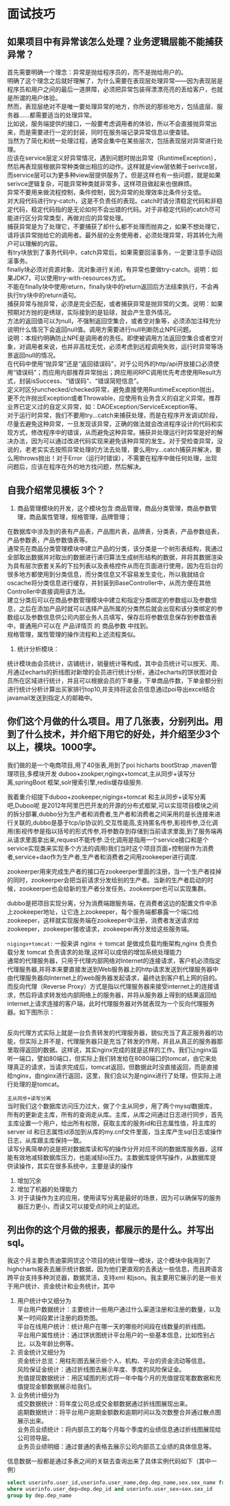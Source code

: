 # 面试技巧

## 如果项目中有异常该怎么处理？业务逻辑层能不能捕获异常？
首先需要明确一个理念：异常是抛给程序员的，而不是抛给用户的。      
明确了这个理念之后就好理解了，为什么需要在表现层处理异常——因为表现层是程序员和用户之间的最后一道屏障，必须把异常包装得漂漂亮亮的丢给客户，也就是所谓的用户体验。        
然而，表现层绝对不是唯一要处理异常的地方，你所说的那些地方，包括底层、服务器……都需要适当的处理异常。      
比如说，服务端提供的接口，一般要考虑调用者的体验，所以不会直接抛异常出来，而是需要进行一定的封装，同时在服务端记录异常信息以便查错。        
当然为了简化和统一处理过程，通常会集中在某些层次，包括表现层对异常进行处理。        
应该在service层定义好异常情况，遇到问题时抛出异常（RuntimeException），然后再表现层根据异常种类做出相应的动作。这样就是view层依赖于serivce层，而service层可以为更多种view层提供服务了。但是这样也有一些问题，就是如果serivce逻辑复杂，可能异常种类就非常多，这样项目做起来也很麻烦。      
异常不要用来做流程控制，条件控制，因为异常的处理效率比条件分支低。        
对大段代码进行try-catch，这是不负责任的表现。catch时请分清稳定代码和非稳定代码，稳定代码指的是无论如何不会出错的代码。对于非稳定代码的catch尽可能进行区分异常类型，再做对应的异常处理。        
捕获异常是为了处理它，不要捕获了却什么都不处理而抛弃之，如果不想处理它，请将该异常抛给它的调用者。最外层的业务使用者，必须处理异常，将其转化为用户可以理解的内容。      
有try块放到了事务代码中，catch异常后，如果需要回滚事务，一定要注意手动回滚事务。    
finally块必须对资源对象、流对象进行关闭，有异常也要做try-catch。说明：如果JDK7，可以使用try-with-resources方式。        
不能在finally块中使用return，finally块中的return返回后方法结束执行，不会再执行try块中的return语句。     
捕获异常与抛异常，必须是完全匹配，或者捕获异常是抛异常的父类。说明：如果预期对方抛的是绣球，实际接到的是铅球，就会产生意外情况。        
方法的返回值可以为null，不强制返回空集合，或者空对象等，必须添加注释充分说明什么情况下会返回null值。调用方需要进行null判断防止NPE问题。     
说明：本规约明确防止NPE是调用者的责任。即使被调用方法返回空集合或者空对象，对调用者来说，也并非高枕无忧，必须考虑到远程调用失败，运行时异常等场景返回null的情况。      
在代码中使用“抛异常”还是“返回错误码”，对于公司外的http/api开放接口必须使用“错误码”；而应用内部推荐异常抛出；跨应用间RPC调用优先考虑使用Result方式，封装isSuccess、“错误码”、“错误简短信息”。              
定义时区分unchecked/checked异常，避免直接使用RuntimeException抛出，更不允许抛出Exception或者Throwable，应使用有业务含义的自定义异常。推荐业界已定义过的自定义异常，如：DAOException/ServiceException等。     
对于运行时异常，我们不要用try...catch来捕获处理，而是在程序开发调试阶段，尽量去避免这种异常，一旦发现该异常，正确的做法就会改进程序设计的代码和实现方式，修改程序中的错误，从而避免这种异常。捕获并处理运行时异常是好的解决办法，因为可以通过改进代码实现来避免该种异常的发生。对于受检查异常，没说的，老老实实去按照异常处理的方法去处理，要么用try...catch捕获并解决，要么用throws抛出！对于Error（运行时错误），不需要在程序中做任何处理，出现问题后，应该在程序在外的地方找问题，然后解决。


## 自我介绍常见模板 3个？
1. 商品管理模块的开发，这个模块包含:商品管理，商品分类管理，商品参数管理，商品属性管理，规格管理，品牌管理；

在数据库中涉及到的表有产品表，产品图片表，品牌表，分类表，产品参数组表，产品参数表，产品参数值表等。        
通常先在商品分类管理模块中建立产品的分类，该分类是一个树形表结构，我通过全部取出数据并对取出的数据进行递归算法生成树形结构的数据，并将其数据渲染为具有层次嵌套关系的下拉列表以及表格控件从而在页面进行使用，因为在后台的很多地方都使用到分类信息，而分类信息又不容易发生变化，所以我就结合oscache将分类信息进行缓存，并封装到BaseController中，从而方便在其他Controller中直接调用该方法。      
建立分类后可以在商品参数管理模块中建立和指定分类绑定的参数组以及参数信息，之后在添加产品时就可以选择产品所属的分类然后就会出现和该分类绑定的参数组以及参数信息供公司内部业务人员填写，保存后将参数信息保存到参数值表中，普通用户可以在 产品详情页 的 商品参数 中找到。        
规格管理，属性管理的操作流程和上述流程类似。
1. 统计分析模块：

统计模块由会员统计，店铺统计，销量统计等构成，其中会员统计可以按天、周、月通过echarts的折线图对新增的会员进行统计分析，通过echarts的饼状图对会员所在区域进行统计，并且可以根据会员的下单量，下单商品件数，下单金额分别进行统计分析计算出买家排行top10,并支持将这会员信息通过poi导出excel结合javamail发送到指定人的邮箱中。      

## 你们这个月做的什么项目。用了几张表，分别列出。用到了什么技术，并介绍下用它的好处，并介绍至少3个以上，模块。1000字。

我们做的是一个电商项目,用了40张表,用到了poi  hicharts  bootStrap ,maven管理项目,多模块开发 duboo+zookper,ngingx+tomcat,主从同步+读写分离,springBoot 框架,solr搜索引擎,redis缓存级服务.        

我着重介绍提下duboo+zookeeper,nigingx+tomcat  和主从同步+读写分离吧,Duboo呢 是2012年阿里巴巴开发的开源的分布式框架,可以实现项目模块之间的拆分部署,dubbo分为生产者和消费者,生产者和消费者之间采用的是长连接来进行关联的,dubbo是基于tcp/ip协议的,交互性能高,支持匿名传参,影视传参,泛化调用(影视传参是指以括号的形式传参,将参数存到存储到当前请求里面,到了服务端再从请求里面拿出来,request不能传参.泛化调用是指用一个service接口和是个service实现类来实现多个方法的调用)我们当时这个项目页面+控制层作为消费者,service+dao作为生产者,生产者和消费者之间用zookeeper进行调度.     

zookeerper用来完成生产者的接口在zookeerper里面的注册，当一个生产者挂掉的同时，zookeerper会把当前请求分发给别的生产者。当新的生产者启动的时候，zookeerper也会给新的生产者分发任务。zookeerper也可以实现集群。     

dubbo是把项目实现分离，分为消费端跟服务端，在消费者这边的配置文件中添上zookeeper地址，让它连上zookeeper，每个服务端都暴露一个端口给zookeeper，这样就实现服务端在zookeeper中注册，消费者发送请求给zookeeper，zookeeper接收请求，zookeeper再分发给这些服务端。    

`nigingx+tomcat:`
一般来讲 nginx ＋ tomcat 是做成负载均衡架构,nginx 负责负载分发 tomcat 负责请求的处理,这样可以成倍的增加系统处理能力       
通常的代理服务器，只用于代理内部网络对Internet的连接请求，客户机必须指定代理服务器,并将本来要直接发送到Web服务器上的http请求发送到代理服务器中由代理服务器向Internet上的web服务器发起请求，最终达到客户机上网的目的。        
而反向代理（Reverse Proxy）方式是指以代理服务器来接受internet上的连接请求，然后将请求转发给内部网络上的服务器，并将从服务器上得到的结果返回给internet上请求连接的客户端，此时代理服务器对外就表现为一个反向代理服务器。如下图所示：

<img src="tomcat.jpeg" alt=""/>

反向代理方式实际上就是一台负责转发的代理服务器，貌似充当了真正服务器的功能，但实际上并不是，代理服务器只是充当了转发的作用，并且从真正的服务器那里取得返回的数据。这样说，其实nginx完成的就是这样的工作。我们让nginx监听一端口，譬如80端口，但实际上我们转发给在8080端口的tomcat，由它来处理真正的请求，当请求完成后，tomcat返回，但数据此时没直接返回，而是直接给nginx，由nginx进行返回，这里，我们会以为是nginx进行了处理，但实际上进行处理的是tomcat。       

`主从同步+读写分离`     
当时我们这个数据库访问压力过大，做了个主从同步，用了两个mysql数据库，       
所有的更新走主库，所有的查询走从库。主库，从库之间通过日志进行同步，首先主库设置一个用户，给出所有权限，获取主库的服务id和日志属性值，将主库的server id 和日志属性id添加到从库的my.cnf文件里面，当主库产生sql日志或操作日志，从库跟主库保持一致。        
读写分离简单的说是把对数据库读和写的操作分开对应不同的数据库服务器，这样能有效地减轻数据库压力，也能减轻io压力。主数据库提供写操作，从数据库提 供读操作，其实在很多系统中，主要是读的操作      
1. 增加冗余
2. 增加了机器的处理能力
3. 对于读操作为主的应用，使用读写分离是最好的场景，因为可以确保写的服务器压力更小，而读又可以接受点时间上的延迟。



## 列出你的这个月做的报表，都展示的是什么。并写出sql。
我这个月主要负责迪蒙网贷这个项目的统计管理一模块，这个模块中我用到了highcharts报表去展示统计数据，因为他们更直观的去表达一些信息，而且跨语言跨平台支持多种浏览器，数据灵活，支持xml 和json。我主要用它展示的是一些关于用户统计、资金统计和业务统计。其中       

1. 用户统计中又细分为        
平台用户数据统计：主要统计一些用户通过什么渠道注册和注册的数量，以及某一时间段累计注册的趋势图。        
平台在线用户统计：统计用户在哪一天的哪些时间段在线数量的折线图。        
平台用户属性统计：通过饼状图统计平台用户的一些基本信息，比如性别占比，以及年龄比例等。     
2. 资金统计又细分为     
资金统计总览：用柱形图去展示些个人、机构、平台的资金流动等信息。        
风险保证金统计：通过折线图去展示年度、季度的风险保证金。        
充值提现数据统计：用区域图的形式将一年中每个月的充值提现笔数数据和充值提现金额数据展示给我们。     
3. 业务统计细分为      
成交数据统计：将年度公司总成交金额数据通过折线图展现出来。               
逾期数据统计：将平台用户逾期金额数和逾期时间以及次数整合并通过散点图展示出来。     
业务员业绩统计：将内部员工的每个月每个季度的业绩信息通过折线图展现给公司领导层。        
业务员业绩明细：通过普通的表格去展示公司内部员工业绩的具体信息等。       

信息数据一般都是通过多表之间的关联去查询出来了具体实例代码如下（其中一例）
```sql
select userinfo.user_id,userinfo.user_name,dep.dep_name,sex.sex_name from userinfo,dep,sex 
where userinfo.user_dep=dep.dep_id and userinfo.user_sex=sex.sex_id
group by dep.dep_name
```



[comment]: <> (## 项目中都遇见过什么问题，你是如何解决的。（基本所有公司都问 2条以上 500字 5元）.)

